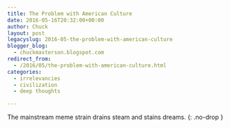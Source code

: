 ```yaml
---
title: The Problem with American Culture
date: 2016-05-16T20:32:00+00:00
author: Chuck
layout: post
legacyslug: 2016-05-the-problem-with-american-culture
blogger_blog:
  - chuckmasterson.blogspot.com
redirect_from:
  - /2016/05/the-problem-with-american-culture.html
categories:
  - irrelevancies
  - civilization
  - deep thoughts

---
```


The mainstream meme strain drains steam and stains dreams.
{: .no-drop }
